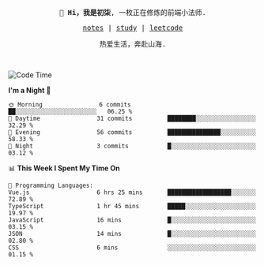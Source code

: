 <p align="center">
  <samp>
    <span><strong>👋 Hi，我是初柒</strong>,</span>
    <span>一枚正在修炼的前端小法师.</span>
  </samp>
</p>

<p align="center">
  <samp>
    <a href="https://www.wolai.com/dec-seven/wyPFvMTwAcD9muc6RMfThB">notes</a> |
    <a href="https://github.com/dec-seven/fe-study">study</a> |
    <a href="https://leetcode.cn/u/dec-seven/">leetcode</a>
  </samp>
</p>
<p align="center">
  <samp>
    <span>热爱生活，奔赴山海.</span>
  </samp>
</p>
<br>

<!--START_SECTION:waka-->
![Code Time](http://img.shields.io/badge/Code%20Time-837%20hrs%2051%20mins-blue)

**I'm a Night 🦉** 

```text
🌞 Morning                6 commits           ██░░░░░░░░░░░░░░░░░░░░░░░   06.25 % 
🌆 Daytime                31 commits          ████████░░░░░░░░░░░░░░░░░   32.29 % 
🌃 Evening                56 commits          ███████████████░░░░░░░░░░   58.33 % 
🌙 Night                  3 commits           █░░░░░░░░░░░░░░░░░░░░░░░░   03.12 % 
```


📊 **This Week I Spent My Time On** 

```text
💬 Programming Languages: 
Vue.js                   6 hrs 25 mins       ██████████████████░░░░░░░   72.89 % 
TypeScript               1 hr 45 mins        █████░░░░░░░░░░░░░░░░░░░░   19.97 % 
JavaScript               16 mins             █░░░░░░░░░░░░░░░░░░░░░░░░   03.15 % 
JSON                     14 mins             █░░░░░░░░░░░░░░░░░░░░░░░░   02.80 % 
CSS                      6 mins              ░░░░░░░░░░░░░░░░░░░░░░░░░   01.15 % 
```


<!--END_SECTION:waka-->

